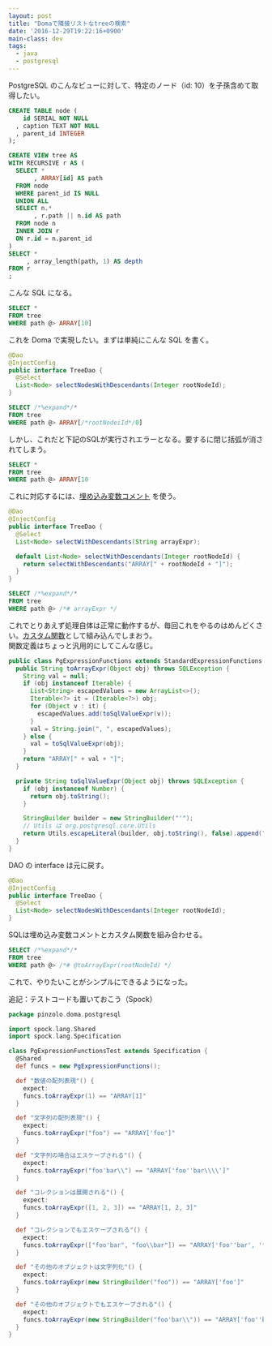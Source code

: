 ```yaml
---
layout: post
title: "Domaで隣接リストなtreeの検索"
date: '2016-12-29T19:22:16+0900'
main-class: dev
tags:
  - java
  - postgresql
---
```


PostgreSQL のこんなビューに対して、特定のノード（id: 10）を子孫含めて取得したい。

```sql
CREATE TABLE node (
    id SERIAL NOT NULL
  , caption TEXT NOT NULL
  , parent_id INTEGER
);

CREATE VIEW tree AS
WITH RECURSIVE r AS (
  SELECT *
       , ARRAY[id] AS path
  FROM node
  WHERE parent_id IS NULL
  UNION ALL
  SELECT n.*
       , r.path || n.id AS path
  FROM node n
  INNER JOIN r
  ON r.id = n.parent_id
)
SELECT *
     , array_length(path, 1) AS depth
FROM r
;

```

こんな SQL になる。

```sql
SELECT *
FROM tree
WHERE path @> ARRAY[10]
```

これを Doma で実現したい。まずは単純にこんな SQL を書く。

```java
@Dao
@InjectConfig
public interface TreeDao {
  @Select
  List<Node> selectNodesWithDescendants(Integer rootNodeId);
}
```

```sql
SELECT /*%expand*/*
FROM tree
WHERE path @> ARRAY[/*rootNodeiId*/0]
```

しかし、これだと下記のSQLが実行されエラーとなる。要するに閉じ括弧が消されてしまう。

```sql
SELECT *
FROM tree
WHERE path @> ARRAY[10
```

これに対応するには、[埋め込み変数コメント](http://doma.readthedocs.io/ja/stable/sql/#id13) を使う。

```java
@Dao
@InjectConfig
public interface TreeDao {
  @Select
  List<Node> selectWithDescendants(String arrayExpr);

  default List<Node> selectWithDescendants(Integer rootNodeId) {
    return selectWithDescendants("ARRAY[" + rootNodeId + "]");
  }
}
```

```sql
SELECT /*%expand*/*
FROM tree
WHERE path @> /*# arrayExpr */
```

これでとりあえず処理自体は正常に動作するが、毎回これをやるのはめんどくさい。[カスタム関数](http://doma.readthedocs.io/ja/stable/expression/?highlight=%E9%96%A2%E6%95%B0#id12)として組み込んでしまおう。  
関数定義はちょっと汎用的にしてこんな感じ。

```java
public class PgExpressionFunctions extends StandardExpressionFunctions {
  public String toArrayExpr(Object obj) throws SQLException {
    String val = null;
    if (obj instanceof Iterable) {
      List<String> escapedValues = new ArrayList<>();
      Iterable<?> it = (Iterable<?>) obj;
      for (Object v : it) {
        escapedValues.add(toSqlValueExpr(v));
      }
      val = String.join(", ", escapedValues);
    } else {
      val = toSqlValueExpr(obj);
    }
    return "ARRAY[" + val + "]";
  }

  private String toSqlValueExpr(Object obj) throws SQLException {
    if (obj instanceof Number) {
      return obj.toString();
    }

    StringBuilder builder = new StringBuilder("'");
    // Utils は org.postgresql.core.Utils
    return Utils.escapeLiteral(builder, obj.toString(), false).append("'").toString();
  }
}
```

DAO の interface は元に戻す。

```java
@Dao
@InjectConfig
public interface TreeDao {
  @Select
  List<Node> selectNodesWithDescendants(Integer rootNodeId);
}
```

SQLは埋め込み変数コメントとカスタム関数を組み合わせる。

```sql
SELECT /*%expand*/*
FROM tree
WHERE path @> /*# @toArrayExpr(rootNodeId) */
```

これで、やりたいことがシンプルにできるようになった。

追記：テストコードも置いておこう（Spock）

```groovy
package pinzolo.doma.postgresql

import spock.lang.Shared
import spock.lang.Specification

class PgExpressionFunctionsTest extends Specification {
  @Shared
  def funcs = new PgExpressionFunctions();

  def "数値の配列表現"() {
    expect:
    funcs.toArrayExpr(1) == "ARRAY[1]"
  }

  def "文字列の配列表現"() {
    expect:
    funcs.toArrayExpr("foo") == "ARRAY['foo']"
  }

  def "文字列の場合はエスケープされる"() {
    expect:
    funcs.toArrayExpr("foo'bar\\") == "ARRAY['foo''bar\\\\']"
  }

  def "コレクションは展開される"() {
    expect:
    funcs.toArrayExpr([1, 2, 3]) == "ARRAY[1, 2, 3]"
  }

  def "コレクションでもエスケープされる"() {
    expect:
    funcs.toArrayExpr(["foo'bar", "foo\\bar"]) == "ARRAY['foo''bar', 'foo\\\\bar']"
  }

  def "その他のオブジェクトは文字列化"() {
    expect:
    funcs.toArrayExpr(new StringBuilder("foo")) == "ARRAY['foo']"
  }

  def "その他のオブジェクトでもエスケープされる"() {
    expect:
    funcs.toArrayExpr(new StringBuilder("foo'bar\\")) == "ARRAY['foo''bar\\\\']"
  }
}
```

